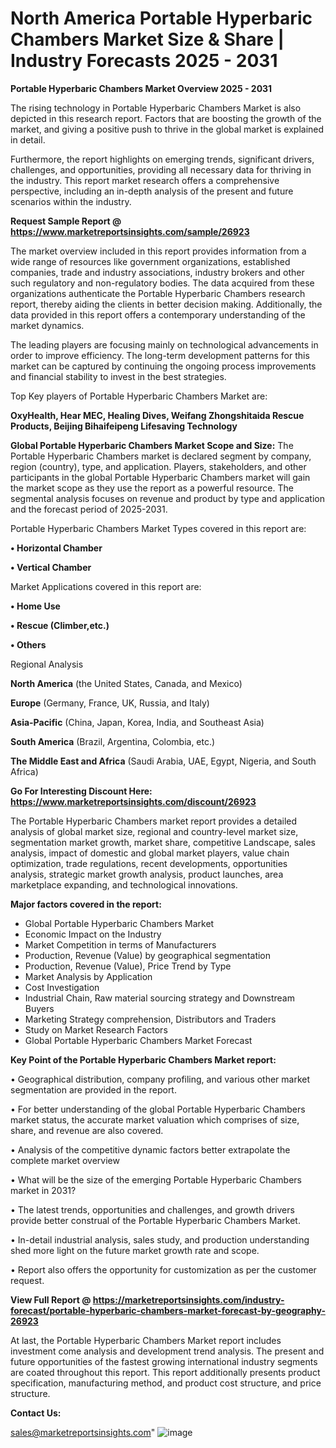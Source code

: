  # North America Portable Hyperbaric Chambers Market Size & Share | Industry Forecasts 2025 - 2031

<Strong> Portable Hyperbaric Chambers Market Overview 2025 - 2031</strong>

The rising technology in Portable Hyperbaric Chambers Market is also depicted in this research report. Factors that are boosting the growth of the market, and giving a positive push to thrive in the global market is explained in detail.

Furthermore, the report highlights on emerging trends, significant drivers, challenges, and opportunities, providing all necessary data for thriving in the industry. This report market research offers a comprehensive perspective, including an in-depth analysis of the present and future scenarios within the industry.

<strong>Request Sample Report @ <a href=https://www.marketreportsinsights.com/sample/26923>https://www.marketreportsinsights.com/sample/26923</a></strong>

The market overview included in this report provides information from a wide range of resources like government organizations, established companies, trade and industry associations, industry brokers and other such regulatory and non-regulatory bodies. The data acquired from these organizations authenticate the Portable Hyperbaric Chambers research report, thereby aiding the clients in better decision making. Additionally, the data provided in this report offers a contemporary understanding of the market dynamics.

The leading players are focusing mainly on technological advancements in order to improve efficiency. The long-term development patterns for this market can be captured by continuing the ongoing process improvements and financial stability to invest in the best strategies.

Top Key players of Portable Hyperbaric Chambers Market are:

<strong>OxyHealth, Hear MEC, Healing Dives, Weifang Zhongshitaida Rescue Products, Beijing Bihaifeipeng Lifesaving Technology</strong>

<strong><b>Global Portable Hyperbaric Chambers Market Scope and Size:</b></strong>
The Portable Hyperbaric Chambers market is declared segment by company, region (country), type, and application. Players, stakeholders, and other participants in the global Portable Hyperbaric Chambers market will gain the market scope as they use the report as a powerful resource. The segmental analysis focuses on revenue and product by type and application and the forecast period of 2025-2031.

Portable Hyperbaric Chambers Market Types covered in this report are:

<strong>• Horizontal Chamber

• Vertical Chamber</strong>

Market Applications covered in this report are:

<strong>• Home Use

• Rescue (Climber,etc.)

• Others</strong> 

Regional Analysis

<strong>North America</strong> (the United States, Canada, and Mexico)

<strong>Europe</strong> (Germany, France, UK, Russia, and Italy)

<strong>Asia-Pacific</strong> (China, Japan, Korea, India, and Southeast Asia)

<strong>South America</strong> (Brazil, Argentina, Colombia, etc.)

<strong>The Middle East and Africa</strong> (Saudi Arabia, UAE, Egypt, Nigeria, and South Africa)

<strong>Go For Interesting Discount Here: <a href=https://www.marketreportsinsights.com/discount/26923>https://www.marketreportsinsights.com/discount/26923</a></strong>

The Portable Hyperbaric Chambers market report provides a detailed analysis of global market size, regional and country-level market size, segmentation market growth, market share, competitive Landscape, sales analysis, impact of domestic and global market players, value chain optimization, trade regulations, recent developments, opportunities analysis, strategic market growth analysis, product launches, area marketplace expanding, and technological innovations.

<strong><b>Major factors covered in the report:</b></strong>
<ul>
  <li>Global Portable Hyperbaric Chambers Market </li>
  <li>Economic Impact on the Industry</li>
  <li>Market Competition in terms of Manufacturers</li>
  <li>Production, Revenue (Value) by geographical segmentation</li>
  <li>Production, Revenue (Value), Price Trend by Type</li>
  <li>Market Analysis by Application</li>
  <li>Cost Investigation</li>
  <li>Industrial Chain, Raw material sourcing strategy and Downstream Buyers</li>
  <li>Marketing Strategy comprehension, Distributors and Traders</li>
  <li>Study on Market Research Factors</li>
  <li>Global Portable Hyperbaric Chambers Market Forecast</li>
</ul>

<strong><b>Key Point of the Portable Hyperbaric Chambers Market report:</b></strong>

• Geographical distribution, company profiling, and various other market segmentation are provided in the report.

• For better understanding of the global Portable Hyperbaric Chambers market status, the accurate market valuation which comprises of size, share, and revenue are also covered.

• Analysis of the competitive dynamic factors better extrapolate the complete market overview

• What will be the size of the emerging Portable Hyperbaric Chambers market in 2031?

• The latest trends, opportunities and challenges, and growth drivers provide better construal of the Portable Hyperbaric Chambers Market.

• In-detail industrial analysis, sales study, and production understanding shed more light on the future market growth rate and scope.

• Report also offers the opportunity for customization as per the customer request.

<strong><b>View Full Report @ <a href=https://marketreportsinsights.com/industry-forecast/portable-hyperbaric-chambers-market-forecast-by-geography-26923>https://marketreportsinsights.com/industry-forecast/portable-hyperbaric-chambers-market-forecast-by-geography-26923</a></b></strong>


At last, the Portable Hyperbaric Chambers Market report includes investment come analysis and development trend analysis. The present and future opportunities of the fastest growing international industry segments are coated throughout this report. This report additionally presents product specification, manufacturing method, and product cost structure, and price structure.

<strong>Contact Us:</strong>

sales@marketreportsinsights.com"
![image](https://github.com/user-attachments/assets/91b48070-a739-4a27-8ea7-6919323f5f55)
